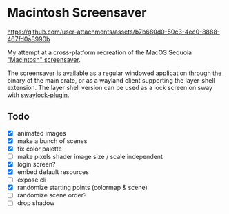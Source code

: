 # Macintosh Screensaver

https://github.com/user-attachments/assets/b7b680d0-50c3-4ec0-8888-467fd0a8990b

My attempt at a cross-platform recreation of the MacOS Sequoia ["Macintosh" screensaver](https://basicappleguy.com/haberdashery/macintoshwallpapers).

The screensaver is available as a regular windowed application through the binary of the main crate, or as a wayland client supporting the layer-shell extension.
The layer shell version can be used as a lock screen on sway with [swaylock-plugin](https://github.com/mstoeckl/swaylock-plugin).

## Todo

- [x] animated images
- [x] make a bunch of scenes
- [x] fix color palette
- [ ] make pixels shader image size / scale independent
- [x] login screen?
- [x] embed default resources
- [ ] expose cli
- [x] randomize starting points (colormap & scene)
- [ ] randomize scene order?
- [ ] drop shadow
